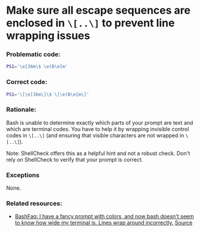 # Make sure all escape sequences are enclosed in `\[..\]` to prevent line wrapping issues

### Problematic code:

```sh
PS1='\e[36m\$ \e(B\e[m'
```

### Correct code:

```sh
PS1='\[\e[36m\]\$ \[\e(B\e[m\]'
```

### Rationale:

Bash is unable to determine exactly which parts of your prompt are text and which are terminal codes. You have to help it by wrapping invisible control codes in `\[..\]` (and ensuring that visible characters are not wrapped in `\[..\]`).

Note: ShellCheck offers this as a helpful hint and not a robust check. Don't rely on ShellCheck to verify that your prompt is correct.

### Exceptions

None.

### Related resources:

* [BashFaq: I have a fancy prompt with colors, and now bash doesn't seem to know how wide my terminal is. Lines wrap around incorrectly.](https://mywiki.wooledge.org/BashFAQ/053)
[Source](https://github.com/koalaman/shellcheck/wiki/SC2025)

